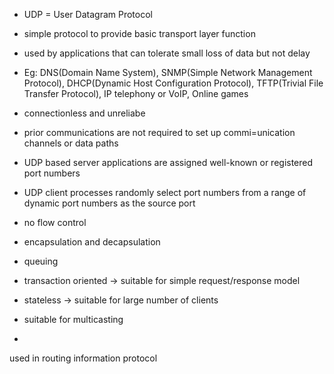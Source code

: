 - UDP = User Datagram Protocol
- simple protocol to provide basic transport layer function
- used by applications that can tolerate small loss of data but not delay
- Eg: DNS(Domain Name System), SNMP(Simple Network Management Protocol), DHCP(Dynamic Host Configuration Protocol), TFTP(Trivial File Transfer Protocol), IP telephony or VoIP, Online games
- connectionless and unreliabe
- prior communications are not required to set up commi=unication channels or data paths
- UDP based server applications are assigned well-known or registered port numbers
- UDP client processes randomly select port numbers from a range of dynamic port numbers as the source port
- no flow control
- encapsulation and decapsulation
- queuing

- transaction oriented -> suitable for simple request/response model
- stateless -> suitable for large number of clients
- suitable for multicasting
- 
used in routing information protocol
